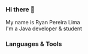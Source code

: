 ### Hi there 👋 
My name is Ryan Pereira Lima </br>
I'm a Java developer & student

### Languages & Tools

